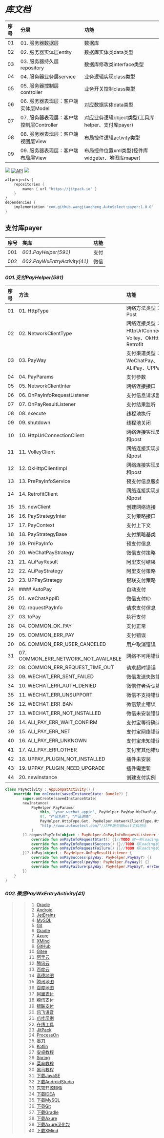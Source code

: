 # ***库文档***

| 序号 | 分层                                   | 功能                                             |
|:-----|:---------------------------------------|:------------------------------------------------|
| 01   | 01. 服务器数据层                        | 数据库                                          |
| 02   | 02. 服务器实体层entity                  | 数据库实体类data类型                             |
| 03   | 03. 服务器持久层repository              | 数据库修改类interface类型                        |
| 04   | 04. 服务器业务层service                 | 业务逻辑实现class类型                            |
| 05   | 05. 服务器控制层controller              | 业务开关控制class类型                            |
| 06   | 06. 服务器表现层：客户端实体层Model      | 对应数据实体data类型                             |
| 07   | 07. 服务器表现层：客户端控制层Controller | 对应业务逻辑object类型(工具库helper、支付库payer) |
| 08   | 08. 服务器表现层：客户端视图层View       | 布局控件逻辑activity类型                         |
| 09   | 09. 服务器表现层：客户端布局层View       | 布局控件位置xml类型(控件库widgeter、地图库maper)  |

[![](https://img.shields.io/badge/CopyRight-%E7%8E%8B%E6%95%99%E6%88%90-brightgreen.svg)](https://github.com/wangjiaocheng/AutoSelect/tree/master/payer/src/main/java/com/autoselect/payer)
[![API](https://img.shields.io/badge/API-28%2B-brightgreen.svg?style=flat)](https://android-arsenal.com/api?level=28)
[![](https://jitpack.io/v/wangjiaocheng/AutoSelect.svg)](https://jitpack.io/#wangjiaocheng/AutoSelect)

```gradle
allprojects {
    repositories {
        maven { url "https://jitpack.io" }
    }
}
dependencies {
    implementation "com.github.wangjiaocheng.AutoSelect:payer:1.0.0"
}
```

## **支付库payer**

| 序号 | 类库                         | 功能 |
|:-----|:-----------------------------|:----|
| 001  | *001.PayHelper(591)*         | 支付 |
| 002  | *002.PayWxEntryActivity(41)* | 微信 |

### *001.支付PayHelper(591)*

| 序号 | 方法                                 | 功能                                                     |
|:-----|:-------------------------------------|:--------------------------------------------------------|
| 01   | 01. HttpType                         | 网络方法类型：Get、Post                                  |
| 02   | 02. NetworkClientType                | 网络连接类型：HttpUrlConnection、Volley、OkHttp、Retrofit |
| 03   | 03. PayWay                           | 支付渠道类型：WeChatPay、ALiPay、UPPay                    |
| 04   | 04. PayParams                        | 支付参数                                                 |
| 05   | 05. NetworkClientInter               | 网络连接接口                                             |
| 06   | 06. OnPayInfoRequestListener         | 支付信息请求监听                                         |
| 07   | 07. OnPayResultListener              | 支付结果监听                                             |
| 08   | 08. execute                          | 线程池执行                                               |
| 09   | 09. shutdown                         | 线程池关闭                                               |
| 10   | 10. HttpUrlConnectionClient          | 网络连接实现支付get和post                                 |
| 11   | 11. VolleyClient                     | 网络连接实现支付get和post                                 |
| 12   | 12. OkHttpClientImpl                 | 网络连接实现支付get和post                                 |
| 13   | 13. PrePayInfoService                | 预支付信息服务                                           |
| 14   | 14. RetrofitClient                   | 网络连接实现支付get和post                                 |
| 15   | 15. newClient                        | 创建网络连接                                             |
| 16   | 16. PayStrategyInter                 | 支付策略接口                                             |
| 17   | 17. PayContext                       | 支付上下文                                               |
| 18   | 18. PayStrategyBase                  | 支付策略基类                                             |
| 19   | 19. PrePayInfo                       | 预支付信息                                               |
| 20   | 20. WeChatPayStrategy                | 微信支付策略                                             |
| 21   | 21. ALiPayResult                     | 阿里支付结果                                             |
| 22   | 22. ALiPayStrategy                   | 阿里支付策略                                             |
| 23   | 23. UPPayStrategy                    | 银联支付策略                                             |
| 24   | #### AutoPay                         | 自动支付                                                 |
| 25   | 01. weChatAppID                      | 微信支付ID                                               |
| 26   | 02. requestPayInfo                   | 请求支付信息                                             |
| 27   | 03. toPay                            | 执行支付                                                 |
| 28   | 04. COMMON_OK_PAY                    | 支付正常                                                 |
| 29   | 05. COMMON_ERR_PAY                   | 支付错误                                                 |
| 30   | 06. COMMON_ERR_USER_CANCELED         | 用户取消错误                                             |
| 31   | 07. COMMON_ERR_NETWORK_NOT_AVAILABLE | 网络不可用错误                                           |
| 32   | 08. COMMON_ERR_REQUEST_TIME_OUT      | 请求超时错误                                             |
| 33   | 09. WECHAT_ERR_SENT_FAILED           | 微信发送失败错误                                         |
| 34   | 10. WECHAT_ERR_AUTH_DENIED           | 微信作者否认错误                                         |
| 35   | 11. WECHAT_ERR_UNSUPPORT             | 微信不支持错误                                           |
| 36   | 12. WECHAT_ERR_BAN                   | 微信禁止错误                                             |
| 37   | 13. WECHAT_ERR_NOT_INSTALLED         | 微信未安装错误                                           |
| 38   | 14. ALI_PAY_ERR_WAIT_CONFIRM         | 支付宝等待确认错误                                        |
| 39   | 15. ALI_PAY_ERR_NET                  | 支付宝网络错误                                           |
| 40   | 16. ALI_PAY_ERR_UNKNOWN              | 支付宝未知错误                                           |
| 41   | 17. ALI_PAY_ERR_OTHER                | 支付宝其他错误                                           |
| 42   | 18. UPPAY_PLUGIN_NOT_INSTALLED       | 插件未安装                                               |
| 43   | 19. UPPAY_PLUGIN_NEED_UPGRADE        | 插件需更新                                               |
| 44   | 20. newInstance                      | 创建支付实例                                             |

```kotlin
class PayActivity : AppCompatActivity() {
    override fun onCreate(savedInstanceState: Bundle?) {
        super.onCreate(savedInstanceState)
        newInstance(
            PayHelper.PayParams(
                this, "your_wechat_appid", PayHelper.PayWay.WeChatPay,
                0f, "产品名称", "产品详情",
                PayHelper.HttpType.Get, PayHelper.NetworkClientType.HttpUrlConnection,
                "http://www.autoselect.com/"//APP服务器host主机地址
            )
        )?.requestPayInfo(object : PayHelper.OnPayInfoRequestListener {
            override fun onPayInfoRequestStart() {}//TODO 做一些loading操作，progressBar.show()
            override fun onPayInfoRequestSuccess() {}//TODO 将loading状态去掉，请求预支付信息成功，跳转到客户端支付
            override fun onPayInfoRequestFailure() {}//TODO 将loading状态去掉，获取预支付信息失败，同时得到一个支付失败回调
        })?.toPay(object : PayHelper.OnPayResultListener {
            override fun onPaySuccess(payWay: PayHelper.PayWay?) {}
            override fun onPayCancel(payWay: PayHelper.PayWay?) {}
            override fun onPayFailure(payWay: PayHelper.PayWay?, errCode: Int) {}
        })
    }
}
```

### *002.微信PayWxEntryActivity(41)*

>>1. [Oracle](https://www.oracle.com/cn/index.html)
>>2. [Android](https://developer.android.google.cn/index.html)
>>3. [JetBrains](https://www.jetbrains.com/)
>>4. [MySQL](https://www.mysql.com/)
>>5. [Git](https://git-scm.com/)
>>6. [Gradle](https://gradle.org/)
>>7. [Axure](https://www.axure.com/)
>>8. [XMind](https://www.xmind.cn/)
>>9. [GitHub](https://github.com/)
>>10. [Gitee](https://gitee.com/)
>>11. [阿里云](https://www.aliyun.com/)
>>12. [腾讯云](https://www.qcloud.com/)
>>13. [百度云](https://cloud.baidu.com/)
>>14. [高德地图](http://lbs.amap.com/)
>>15. [腾讯地图](http://lbs.qq.com/index.html)
>>16. [百度地图](http://lbsyun.baidu.com/)
>>17. [阿里支付](https://open.alipay.com/platform/home.htm)
>>18. [腾讯支付](https://open.weixin.qq.com/)
>>19. [银联支付](https://open.unionpay.com/tjweb/index)
>>20. [讯飞语音](https://www.xfyun.cn/)
>>21. [爪哇示例](http://www.javased.com/)
>>22. [在线工具](http://tool.lu/)
>>23. [JitPack](https://jitpack.io/)
>>24. [ProcessOn](https://www.processon.com/)
>>25. [墨刀](https://modao.cc/)
>>26. [Kotlin](https://www.kotlincn.net/)
>>27. [安卓教程](http://hukai.me/android-training-course-in-chinese/index.html)
>>28. [Spring](https://spring.io/)
>>29. [菜鸟教程](http://www.runoob.com/)
>>30. [黑马教程](http://yun.itheima.com/)
>>31. [下载JavaSE](https://www.oracle.com/java/technologies/javase-downloads.html)
>>32. [下载AndroidStudio](https://developer.android.google.cn/studio#downloads)
>>33. [东软开源镜像](https://mirrors.neusoft.edu.cn/)
>>34. [下载IDEA](https://www.jetbrains.com/idea/download/#section=windows)
>>35. [下载MySQL](https://dev.mysql.com/downloads/installer/)
>>36. [下载Git](https://npm.taobao.org/mirrors/git-for-windows/)
>>37. [下载Gradle](https://gradle.org/releases/)
>>38. [下载Axure](https://axure.cachefly.net/AxureRP-Setup.exe)
>>39. [下载Axure汉化包](https://www.pmyes.com/thread-35068.htm)
>>40. [下载XMind](https://www.xmind.cn/download/)

